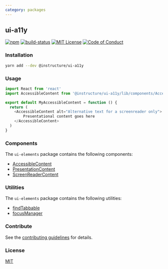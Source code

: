 ```yaml
---
category: packages
---
```


## ui-a11y

[![npm][npm]][npm-url]
[![build-status][build-status]][build-status-url]
[![MIT License][license-badge]][LICENSE]
[![Code of Conduct][coc-badge]][coc]


### Installation

```sh
yarn add --dev @instructure/ui-a11y
```

### Usage

```js
import React from 'react'
import AccessibleContent from '@instructure/ui-a11y/lib/components/AccessibleContent'

export default MyAccessibleContent = function () {
  return (
    <AccessibleContent alt="Alternative text for a screenreader only">
        Presentational content goes here
    </AccessibleContent>
  )
}
```

### Components
The `ui-elements` package contains the following components:
- [AccessibleContent](#AccessibleContent)
- [PresentationContent](#PresentationContent)
- [ScreenReaderContent](#ScreenReaderContent)

### Utilities
The `ui-elements` package contains the following utilities:
- [findTabbable](#findTabbable)
- [focusManager](#focusManager)

### Contribute

See the [contributing guidelines](#contributing) for details.

### License

[MIT](LICENSE)

[npm]: https://img.shields.io/npm/v/@instructure/ui-a11y.svg
[npm-url]: https://npmjs.com/package/@instructure/ui-a11y

[build-status]: https://travis-ci.org/instructure/instructure-ui.svg?branch=master
[build-status-url]: https://travis-ci.org/instructure/instructure-ui "Travis CI"

[license-badge]: https://img.shields.io/npm/l/instructure-ui.svg?style=flat-square
[license]: https://github.com/instructure/instructure-ui/blob/master/LICENSE

[coc-badge]: https://img.shields.io/badge/code%20of-conduct-ff69b4.svg?style=flat-square
[coc]: https://github.com/instructure/instructure-ui/blob/master/CODE_OF_CONDUCT.md

